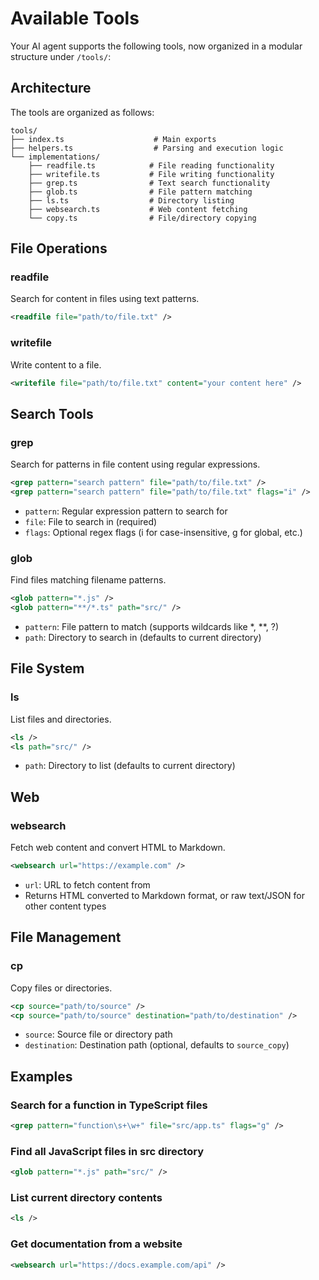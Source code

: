 # Available Tools

Your AI agent supports the following tools, now organized in a modular structure under `/tools/`:

## Architecture

The tools are organized as follows:
```
tools/
├── index.ts                    # Main exports
├── helpers.ts                  # Parsing and execution logic
└── implementations/
    ├── readfile.ts            # File reading functionality
    ├── writefile.ts           # File writing functionality
    ├── grep.ts                # Text search functionality
    ├── glob.ts                # File pattern matching
    ├── ls.ts                  # Directory listing
    ├── websearch.ts           # Web content fetching
    └── copy.ts                # File/directory copying
```

## File Operations

### readfile
Search for content in files using text patterns.
```xml
<readfile file="path/to/file.txt" />
```

### writefile
Write content to a file.
```xml
<writefile file="path/to/file.txt" content="your content here" />
```

## Search Tools

### grep
Search for patterns in file content using regular expressions.
```xml
<grep pattern="search pattern" file="path/to/file.txt" />
<grep pattern="search pattern" file="path/to/file.txt" flags="i" />
```
- `pattern`: Regular expression pattern to search for
- `file`: File to search in (required)
- `flags`: Optional regex flags (i for case-insensitive, g for global, etc.)

### glob
Find files matching filename patterns.
```xml
<glob pattern="*.js" />
<glob pattern="**/*.ts" path="src/" />
```
- `pattern`: File pattern to match (supports wildcards like *, **, ?)
- `path`: Directory to search in (defaults to current directory)

## File System

### ls
List files and directories.
```xml
<ls />
<ls path="src/" />
```
- `path`: Directory to list (defaults to current directory)

## Web

### websearch
Fetch web content and convert HTML to Markdown.
```xml
<websearch url="https://example.com" />
```
- `url`: URL to fetch content from
- Returns HTML converted to Markdown format, or raw text/JSON for other content types

## File Management

### cp
Copy files or directories.
```xml
<cp source="path/to/source" />
<cp source="path/to/source" destination="path/to/destination" />
```
- `source`: Source file or directory path
- `destination`: Destination path (optional, defaults to `source_copy`)

## Examples

### Search for a function in TypeScript files
```xml
<grep pattern="function\s+\w+" file="src/app.ts" flags="g" />
```

### Find all JavaScript files in src directory
```xml
<glob pattern="*.js" path="src/" />
```

### List current directory contents
```xml
<ls />
```

### Get documentation from a website
```xml
<websearch url="https://docs.example.com/api" />
```
